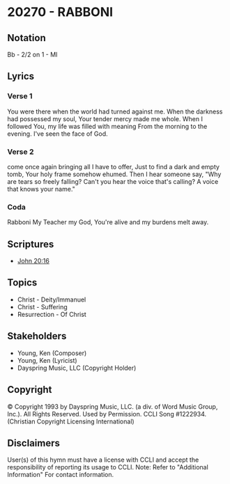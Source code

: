 # 20270 - RABBONI

## Notation

Bb - 2/2 on 1 - MI

## Lyrics

### Verse 1

You were there when the world had turned against me. When the darkness had possessed my soul, Your tender mercy made me whole. When I followed You, my life was filled with meaning From the morning to the evening. I've seen the face of God. 

### Verse 2

come once again bringing all I have to offer, Just to find a dark and empty tomb, Your holy frame somehow ehumed. Then I hear someone say, "Why are tears so freely falling? Can't you hear the voice that's calling? A voice that knows your name."

### Coda

Rabboni My Teacher my God, You're alive and my burdens melt away.


## Scriptures

- [John 20:16](https://www.biblegateway.com/passage/?search=John%2020%3A16)

## Topics

- Christ - Deity/Immanuel
- Christ - Suffering
- Resurrection - Of Christ

## Stakeholders

- Young, Ken (Composer)
- Young, Ken (Lyricist)
- Dayspring Music, LLC (Copyright Holder)

## Copyright

© Copyright 1993 by Dayspring Music, LLC. (a div. of Word Music Group, Inc.). All Rights Reserved. Used by Permission. CCLI Song #1222934.
(Christian Copyright Licensing International)

## Disclaimers

User(s) of this hymn must have a license with CCLI and accept the responsibility of reporting its usage to CCLI.
Note: Refer to "Additional Information" For contact information.

